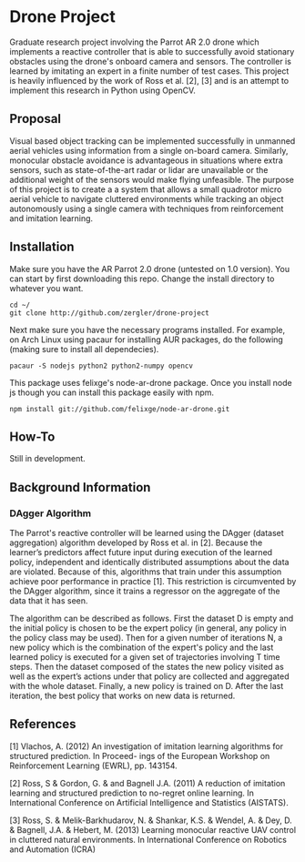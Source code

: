 # Drone Project

Graduate research project involving the Parrot AR 2.0 drone which implements
a reactive controller that is able to successfully avoid stationary
obstacles using the drone's onboard camera and sensors. The controller is learned
by imitating an expert in a finite number of test cases. This project is heavily
influenced by the work of Ross et al. [2], [3] and is an attempt to implement this
research in Python using OpenCV.

## Proposal

Visual based object tracking can be implemented successfully in unmanned aerial
vehicles using information from a single on-board camera. Similarly, monocular
obstacle avoidance is advantageous in situations where extra sensors, such as
state-of-the-art radar or lidar are unavailable or the additional weight of the sensors
would make flying unfeasible. The purpose of this project is to create a 
a system that allows a small quadrotor micro aerial vehicle to navigate
cluttered environments while tracking an object autonomously using a single
camera with techniques from reinforcement and imitation learning.

## Installation

Make sure you have the AR Parrot 2.0 drone (untested on 1.0 version). You can start by
first downloading this repo. Change the install directory to whatever you want.

```
cd ~/
git clone http://github.com/zergler/drone-project
```

Next make sure you have the necessary programs installed. For example, on Arch Linux using pacaur for
installing AUR packages, do the following (making sure to install all dependecies).

```
pacaur -S nodejs python2 python2-numpy opencv
```

This package uses felixge's node-ar-drone package. Once you install node js though you can install this package
easily with npm.

```
npm install git://github.com/felixge/node-ar-drone.git
```

## How-To

Still in development.

## Background Information

### DAgger Algorithm

The Parrot's reactive controller will be learned using the DAgger (dataset aggregation)
algorithm developed by Ross et al. in [2]. Because the learner’s predictors affect future input during
execution of the learned policy, independent and identically distributed assumptions about the data
are violated. Because of this, algorithms that train under this assumption achieve poor performance
in practice [1]. This restriction is circumvented by the DAgger algorithm, since it trains a regressor
on the aggregate of the data that it has seen.

The algorithm can be described as follows. First the dataset D is empty and the initial policy is
chosen to be the expert policy (in general, any policy in the policy class may be used). Then for a
given number of iterations N, a new policy which is the combination of the expert's policy and the
last learned policy is executed for a given set of trajectories involving T time steps. Then the
dataset composed of the states the new policy visited as well as the expert’s actions under that
policy are collected and aggregated with the whole dataset. Finally, a new policy is trained on D. After
the last iteration, the best policy that works on new data is returned.

## References

[1] Vlachos, A. (2012) An investigation of imitation learning algorithms for structured prediction. In Proceed-
ings of the European Workshop on Reinforcement Learning (EWRL), pp. 143154.

[2] Ross, S & Gordon, G. & and Bagnell J.A. (2011) A reduction of imitation learning and structured prediction
to no-regret online learning. In International Conference on Artificial Intelligence and Statistics (AISTATS).

[3] Ross, S. & Melik-Barkhudarov, N. & Shankar, K.S. & Wendel, A. & Dey, D. & Bagnell, J.A. & Hebert, M.
(2013) Learning monocular reactive UAV control in cluttered natural environments. In International Conference
on Robotics and Automation (ICRA)
